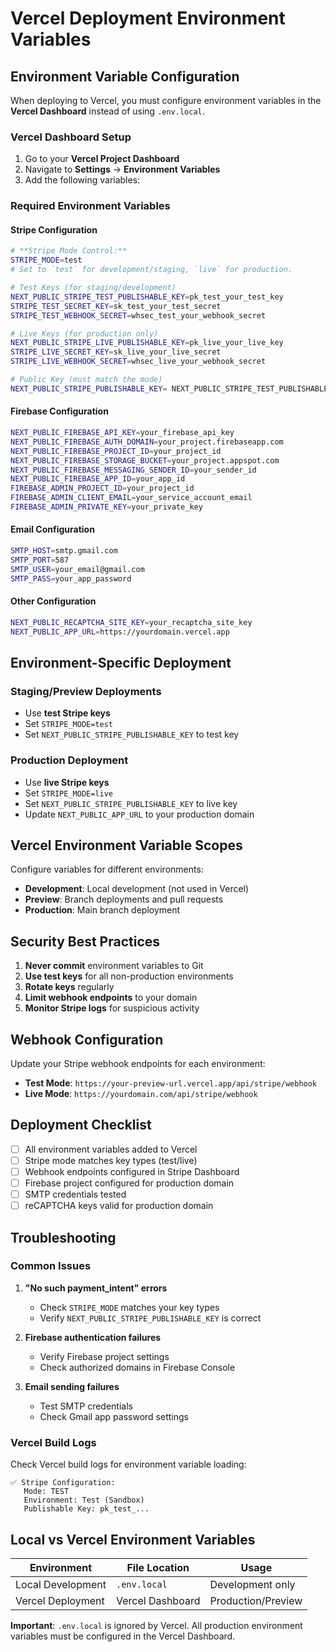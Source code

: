 # Vercel Deployment Environment Variables

## Environment Variable Configuration

When deploying to Vercel, you must configure environment variables in the **Vercel Dashboard** instead of using `.env.local`.

### Vercel Dashboard Setup

1. Go to your **Vercel Project Dashboard**
2. Navigate to **Settings** → **Environment Variables**
3. Add the following variables:

### Required Environment Variables

#### Stripe Configuration
```bash
# **Stripe Mode Control:**
STRIPE_MODE=test
# Set to `test` for development/staging, `live` for production.

# Test Keys (for staging/development)
NEXT_PUBLIC_STRIPE_TEST_PUBLISHABLE_KEY=pk_test_your_test_key
STRIPE_TEST_SECRET_KEY=sk_test_your_test_secret
STRIPE_TEST_WEBHOOK_SECRET=whsec_test_your_webhook_secret

# Live Keys (for production only)
NEXT_PUBLIC_STRIPE_LIVE_PUBLISHABLE_KEY=pk_live_your_live_key
STRIPE_LIVE_SECRET_KEY=sk_live_your_live_secret
STRIPE_LIVE_WEBHOOK_SECRET=whsec_live_your_webhook_secret

# Public Key (must match the mode)
NEXT_PUBLIC_STRIPE_PUBLISHABLE_KEY= NEXT_PUBLIC_STRIPE_TEST_PUBLISHABLE_KEY
```

#### Firebase Configuration
```bash
NEXT_PUBLIC_FIREBASE_API_KEY=your_firebase_api_key
NEXT_PUBLIC_FIREBASE_AUTH_DOMAIN=your_project.firebaseapp.com
NEXT_PUBLIC_FIREBASE_PROJECT_ID=your_project_id
NEXT_PUBLIC_FIREBASE_STORAGE_BUCKET=your_project.appspot.com
NEXT_PUBLIC_FIREBASE_MESSAGING_SENDER_ID=your_sender_id
NEXT_PUBLIC_FIREBASE_APP_ID=your_app_id
FIREBASE_ADMIN_PROJECT_ID=your_project_id
FIREBASE_ADMIN_CLIENT_EMAIL=your_service_account_email
FIREBASE_ADMIN_PRIVATE_KEY=your_private_key
```

#### Email Configuration
```bash
SMTP_HOST=smtp.gmail.com
SMTP_PORT=587
SMTP_USER=your_email@gmail.com
SMTP_PASS=your_app_password
```

#### Other Configuration
```bash
NEXT_PUBLIC_RECAPTCHA_SITE_KEY=your_recaptcha_site_key
NEXT_PUBLIC_APP_URL=https://yourdomain.vercel.app
```

## Environment-Specific Deployment

### Staging/Preview Deployments
- Use **test Stripe keys**
- Set `STRIPE_MODE=test`
- Set `NEXT_PUBLIC_STRIPE_PUBLISHABLE_KEY` to test key

### Production Deployment
- Use **live Stripe keys**
- Set `STRIPE_MODE=live`
- Set `NEXT_PUBLIC_STRIPE_PUBLISHABLE_KEY` to live key
- Update `NEXT_PUBLIC_APP_URL` to your production domain

## Vercel Environment Variable Scopes

Configure variables for different environments:

- **Development**: Local development (not used in Vercel)
- **Preview**: Branch deployments and pull requests
- **Production**: Main branch deployment

## Security Best Practices

1. **Never commit** environment variables to Git
2. **Use test keys** for all non-production environments
3. **Rotate keys** regularly
4. **Limit webhook endpoints** to your domain
5. **Monitor Stripe logs** for suspicious activity

## Webhook Configuration

Update your Stripe webhook endpoints for each environment:

- **Test Mode**: `https://your-preview-url.vercel.app/api/stripe/webhook`
- **Live Mode**: `https://yourdomain.com/api/stripe/webhook`

## Deployment Checklist

- [ ] All environment variables added to Vercel
- [ ] Stripe mode matches key types (test/live)
- [ ] Webhook endpoints configured in Stripe Dashboard
- [ ] Firebase project configured for production domain
- [ ] SMTP credentials tested
- [ ] reCAPTCHA keys valid for production domain

## Troubleshooting

### Common Issues

1. **"No such payment_intent" errors**
   - Check `STRIPE_MODE` matches your key types
   - Verify `NEXT_PUBLIC_STRIPE_PUBLISHABLE_KEY` is correct

2. **Firebase authentication failures**
   - Verify Firebase project settings
   - Check authorized domains in Firebase Console

3. **Email sending failures**
   - Test SMTP credentials
   - Check Gmail app password settings

### Vercel Build Logs

Check Vercel build logs for environment variable loading:
```
✅ Stripe Configuration:
   Mode: TEST
   Environment: Test (Sandbox)
   Publishable Key: pk_test_...
```

## Local vs Vercel Environment Variables

| Environment | File Location | Usage |
|-------------|---------------|-------|
| Local Development | `.env.local` | Development only |
| Vercel Deployment | Vercel Dashboard | Production/Preview |

**Important**: `.env.local` is ignored by Vercel. All production environment variables must be configured in the Vercel Dashboard.
